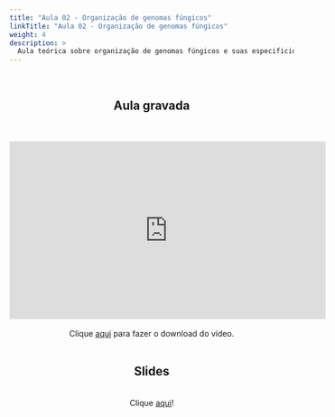 ```yaml
---
title: "Aula 02 - Organização de genomas fúngicos"
linkTitle: "Aula 02 - Organização de genomas fúngicos"
weight: 4
description: >
  Aula teórica sobre organização de genomas fúngicos e suas especificidades
---
```


<br>
<div align="center">
<h2>Aula gravada</h2>
<br><br>
<iframe width="560" height="315" src="https://www.youtube.com/embed/0ERcQGP2PdY" frameborder="0" allow="accelerometer; autoplay; clipboard-write; encrypted-media; gyroscope; picture-in-picture" allowfullscreen></iframe>
<br><br>
Clique <a href="https://photos.app.goo.gl/eyf3pGWh6naF3Gx4A">aqui</a> para fazer o download do vídeo. 
<br><br>

<h2>Slides</h2>
<br>
Clique <a href="https://github.com/desirrepetters/cursogenomicaegenetica.ufpr/raw/master/userguide/content/pt-br/docs/teoricas/slides/aula_02.pdf">aqui</a>!
</div>